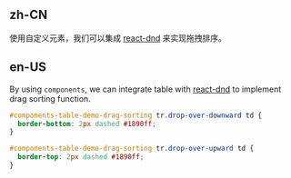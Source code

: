 ## zh-CN

使用自定义元素，我们可以集成 [react-dnd](https://github.com/react-dnd/react-dnd) 来实现拖拽排序。

## en-US

By using `components`, we can integrate table with [react-dnd](https://github.com/react-dnd/react-dnd) to implement drag sorting function.

```css
#components-table-demo-drag-sorting tr.drop-over-downward td {
  border-bottom: 2px dashed #1890ff;
}

#components-table-demo-drag-sorting tr.drop-over-upward td {
  border-top: 2px dashed #1890ff;
}
```
